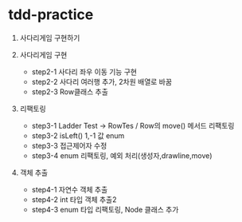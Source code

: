 # tdd-practice
1. 사다리게임 구현하기
2. 사다리게임 구현
   - step2-1 사다리 좌우 이동 기능 구현
   - step2-2 사다리 여러행 추가, 2차원 배열로 바꿈
   - step2-3 Row클래스 추출
3. 리팩토링
   - step3-1 Ladder Test -> RowTes / Row의 move() 메서드 리팩토링
   - step3-2 isLeft() 1,-1 값 enum
   - step3-3 접근제어자 수정
   - step3-4 enum 리팩토링, 예외 처리(생성자,drawline,move)
   
4. 객체 추출
   - step4-1 자연수 객체 추출
   - step4-2 int 타입 객체 추출2
   - step4-3 enum 타입 리팩토링, Node 클래스 추가 